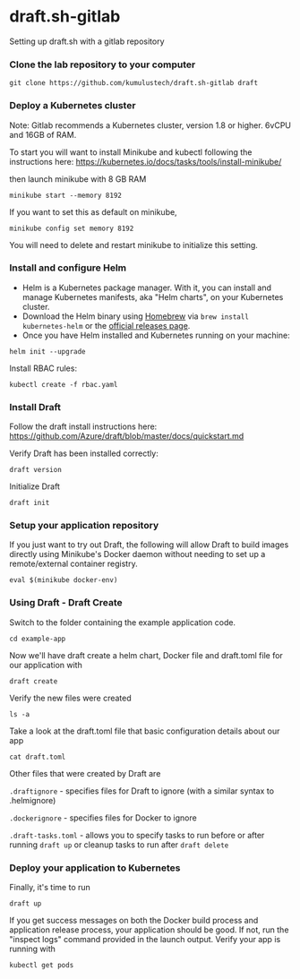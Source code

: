# draft.sh-gitlab
Setting up draft.sh with a gitlab repository
### Clone the lab repository to your computer
```
git clone https://github.com/kumulustech/draft.sh-gitlab draft
```
### Deploy a Kubernetes cluster
Note: Gitlab recommends a Kubernetes cluster, version 1.8 or higher. 6vCPU and 16GB of RAM.

To start you will want to install Minikube and kubectl following the instructions here: 
https://kubernetes.io/docs/tasks/tools/install-minikube/

then launch minikube with 8 GB RAM
```
minikube start --memory 8192
```
If you want to set this as default on minikube, 
```
minikube config set memory 8192
```
You will need to delete and restart minikube to initialize this setting.

### Install and configure Helm
- Helm is a Kubernetes package manager. With it, you can install and manage Kubernetes manifests, aka "Helm charts", on your Kubernetes cluster.
- Download the Helm binary using [Homebrew](https://brew.sh/) via `brew install kubernetes-helm` or the [official releases page](https://github.com/kubernetes/helm/releases).
- Once you have Helm installed and Kubernetes running on your machine:
```
helm init --upgrade
```
Install RBAC rules:
```
kubectl create -f rbac.yaml
```
### Install Draft
Follow the draft install instructions here:
https://github.com/Azure/draft/blob/master/docs/quickstart.md

Verify Draft has been installed correctly:

```
draft version
```
Initialize Draft
```
draft init
```
### Setup your application repository
If you just want to try out Draft, the following will allow Draft to build images directly using Minikube's Docker daemon without needing to set up a remote/external container registry.
```
eval $(minikube docker-env)
```
### Using Draft - Draft Create
Switch to the folder containing the example application code.
```
cd example-app
```
Now we'll have draft create a helm chart, Docker file and draft.toml file for our application with 
```
draft create
```
Verify the new files were created
```
ls -a
```
Take a look at the draft.toml file that basic configuration details about our app
```
cat draft.toml
```
Other files that were created by Draft are

```.draftignore``` - specifies files for Draft to ignore (with a similar syntax to .helmignore)

```.dockerignore``` - specifies files for Docker to ignore

```.draft-tasks.toml``` - allows you to specify tasks to run before or after running ```draft up``` or cleanup tasks to run after ```draft delete```

### Deploy your application to Kubernetes
Finally, it's time to run 
```
draft up
```
If you get success messages on both the Docker build process and application release process, your application should be good. If not, run the "inspect logs" command provided in the launch output. 
Verify your app is running with 
```
kubectl get pods
```
